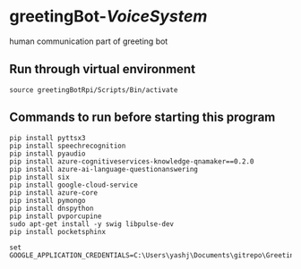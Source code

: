 # greetingBot-_VoiceSystem_
human communication part of greeting bot

## Run through virtual environment
  ``` 
  source greetingBotRpi/Scripts/Bin/activate
  ```
## Commands to run before starting this program
``` 
pip install pyttsx3
pip install speechrecognition
pip install pyaudio
pip install azure-cognitiveservices-knowledge-qnamaker==0.2.0
pip install azure-ai-language-questionanswering
pip install six
pip install google-cloud-service
pip install azure-core
pip install pymongo
pip install dnspython
pip install pvporcupine
sudo apt-get install -y swig libpulse-dev
pip install pocketsphinx

set GOOGLE_APPLICATION_CREDENTIALS=C:\Users\yashj\Documents\gitrepo\GreetingBotRPI\ApiKey\speechToTextGoogleApiKey.json
```
